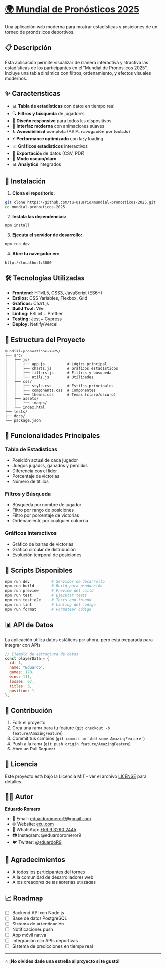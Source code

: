 # [🌍 Mundial de Pronósticos 2025 ](https://mundialdepronosticos.netlify.app/)

Una aplicación web moderna para mostrar estadísticas y posiciones de un torneo de pronósticos deportivos.

## 📋 Descripción

Esta aplicación permite visualizar de manera interactiva y atractiva las estadísticas de los participantes en el "Mundial de Pronósticos 2025". Incluye una tabla dinámica con filtros, ordenamiento, y efectos visuales modernos.

## ✨ Características

- 📊 **Tabla de estadísticas** con datos en tiempo real
- 🔍 **Filtros y búsqueda** de jugadores
- 📱 **Diseño responsive** para todos los dispositivos
- 🎨 **Interfaz moderna** con animaciones suaves
- ♿ **Accesibilidad** completa (ARIA, navegación por teclado)
- ⚡ **Performance optimizado** con lazy loading
- 📈 **Gráficos estadísticos** interactivos
- 💾 **Exportación** de datos (CSV, PDF)
- 🌙 **Modo oscuro/claro**
- 📊 **Analytics** integrados

## 🚀 Instalación

1. **Clona el repositorio:**
```bash
git clone https://github.com/tu-usuario/mundial-pronosticos-2025.git
cd mundial-pronosticos-2025
```

2. **Instala las dependencias:**
```bash
npm install
```

3. **Ejecuta el servidor de desarrollo:**
```bash
npm run dev
```

4. **Abre tu navegador en:**
```
http://localhost:3000
```

## 🛠️ Tecnologías Utilizadas

- **Frontend:** HTML5, CSS3, JavaScript (ES6+)
- **Estilos:** CSS Variables, Flexbox, Grid
- **Gráficos:** Chart.js
- **Build Tool:** Vite
- **Linting:** ESLint + Prettier
- **Testing:** Jest + Cypress
- **Deploy:** Netlify/Vercel

## 📁 Estructura del Proyecto

```
mundial-pronosticos-2025/
├── src/
│   ├── js/
│   │   ├── app.js          # Lógica principal
│   │   ├── charts.js       # Gráficos estadísticos
│   │   ├── filters.js      # Filtros y búsqueda
│   │   └── utils.js        # Utilidades
│   ├── css/
│   │   ├── style.css       # Estilos principales
│   │   ├── components.css  # Componentes
│   │   └── themes.css      # Temas (claro/oscuro)
│   ├── assets/
│   │   └── images/
│   └── index.html
├── tests/
├── docs/
└── package.json
```

## 🎯 Funcionalidades Principales

### Tabla de Estadísticas
- Posición actual de cada jugador
- Juegos jugados, ganados y perdidos
- Diferencia con el líder
- Porcentaje de victorias
- Número de títulos

### Filtros y Búsqueda
- Búsqueda por nombre de jugador
- Filtro por rango de posiciones
- Filtro por porcentaje de victorias
- Ordenamiento por cualquier columna

### Gráficos Interactivos
- Gráfico de barras de victorias
- Gráfico circular de distribución
- Evolución temporal de posiciones

## 🔧 Scripts Disponibles

```bash
npm run dev          # Servidor de desarrollo
npm run build        # Build para producción
npm run preview      # Preview del build
npm run test         # Ejecutar tests
npm run test:e2e     # Tests end-to-end
npm run lint         # Linting del código
npm run format       # Formatear código
```

## 📊 API de Datos

La aplicación utiliza datos estáticos por ahora, pero está preparada para integrar con APIs:

```javascript
// Ejemplo de estructura de datos
const playerData = {
  id: 1,
  name: "Eduardo",
  games: 178,
  wins: 111,
  losses: 67,
  titles: 3,
  position: 1
};
```

## 🤝 Contribución

1. Fork el proyecto
2. Crea una rama para tu feature (`git checkout -b feature/AmazingFeature`)
3. Commit tus cambios (`git commit -m 'Add some AmazingFeature'`)
4. Push a la rama (`git push origin feature/AmazingFeature`)
5. Abre un Pull Request

## 📝 Licencia

Este proyecto está bajo la Licencia MIT - ver el archivo [LICENSE](LICENSE) para detalles.

## 👨‍💻 Autor

**Eduardo Romero**
- 📧 Email: eduardoromeror9@gmail.com
- 🌐 Website: [edu.com](mundialdepronosticos.netlify.app)
- 📱 WhatsApp: [+56 9 3290 2445](https://wa.me/56932902445)
- 📷 Instagram: [@eduardoromeror9](https://www.instagram.com/eduardoromeror9/)
- 🐦 Twitter: [@eduardoR9](https://x.com/eduardoR9)

## 🙏 Agradecimientos

- A todos los participantes del torneo
- A la comunidad de desarrolladores web
- A los creadores de las librerías utilizadas

## 📈 Roadmap

- [ ] Backend API con Node.js
- [ ] Base de datos PostgreSQL
- [ ] Sistema de autenticación
- [ ] Notificaciones push
- [ ] App móvil nativa
- [ ] Integración con APIs deportivas
- [ ] Sistema de predicciones en tiempo real

---

⭐ **¡No olvides darle una estrella al proyecto si te gustó!**
